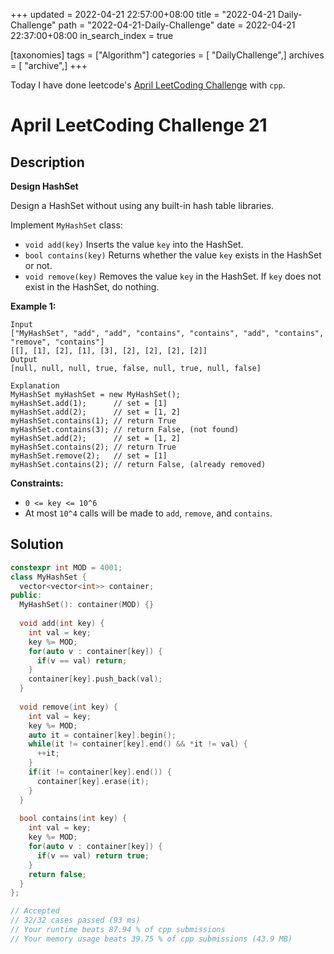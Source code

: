 +++
updated = 2022-04-21 22:57:00+08:00
title = "2022-04-21 Daily-Challenge"
path = "2022-04-21-Daily-Challenge"
date = 2022-04-21 22:37:00+08:00
in_search_index = true

[taxonomies]
tags = ["Algorithm"]
categories = [ "DailyChallenge",]
archives = [ "archive",]
+++

Today I have done leetcode's [April LeetCoding Challenge](https://leetcode.com/problems/design-hashset/) with `cpp`.

<!-- more -->

# April LeetCoding Challenge 21

## Description

**Design HashSet**

Design a HashSet without using any built-in hash table libraries.

Implement `MyHashSet` class:

- `void add(key)` Inserts the value `key` into the HashSet.
- `bool contains(key)` Returns whether the value `key` exists in the HashSet or not.
- `void remove(key)` Removes the value `key` in the HashSet. If `key` does not exist in the HashSet, do nothing.

 

**Example 1:**

```
Input
["MyHashSet", "add", "add", "contains", "contains", "add", "contains", "remove", "contains"]
[[], [1], [2], [1], [3], [2], [2], [2], [2]]
Output
[null, null, null, true, false, null, true, null, false]

Explanation
MyHashSet myHashSet = new MyHashSet();
myHashSet.add(1);      // set = [1]
myHashSet.add(2);      // set = [1, 2]
myHashSet.contains(1); // return True
myHashSet.contains(3); // return False, (not found)
myHashSet.add(2);      // set = [1, 2]
myHashSet.contains(2); // return True
myHashSet.remove(2);   // set = [1]
myHashSet.contains(2); // return False, (already removed)
```

 

**Constraints:**

- `0 <= key <= 10^6`
- At most `10^4` calls will be made to `add`, `remove`, and `contains`.

## Solution

``` cpp
constexpr int MOD = 4001;
class MyHashSet {
  vector<vector<int>> container;
public:
  MyHashSet(): container(MOD) {}
  
  void add(int key) {
    int val = key;
    key %= MOD;
    for(auto v : container[key]) {
      if(v == val) return;
    }
    container[key].push_back(val);
  }
  
  void remove(int key) {
    int val = key;
    key %= MOD;
    auto it = container[key].begin();
    while(it != container[key].end() && *it != val) {
      ++it;
    }
    if(it != container[key].end()) {
      container[key].erase(it);
    }
  }
  
  bool contains(int key) {
    int val = key;
    key %= MOD;
    for(auto v : container[key]) {
      if(v == val) return true;
    }
    return false;
  }
};

// Accepted
// 32/32 cases passed (93 ms)
// Your runtime beats 87.94 % of cpp submissions
// Your memory usage beats 39.75 % of cpp submissions (43.9 MB)
```
